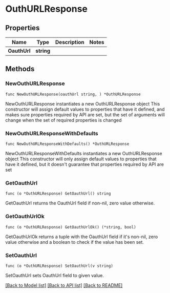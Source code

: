 # OuthURLResponse

## Properties

Name | Type | Description | Notes
------------ | ------------- | ------------- | -------------
**OauthUrl** | **string** |  | 

## Methods

### NewOuthURLResponse

`func NewOuthURLResponse(oauthUrl string, ) *OuthURLResponse`

NewOuthURLResponse instantiates a new OuthURLResponse object
This constructor will assign default values to properties that have it defined,
and makes sure properties required by API are set, but the set of arguments
will change when the set of required properties is changed

### NewOuthURLResponseWithDefaults

`func NewOuthURLResponseWithDefaults() *OuthURLResponse`

NewOuthURLResponseWithDefaults instantiates a new OuthURLResponse object
This constructor will only assign default values to properties that have it defined,
but it doesn't guarantee that properties required by API are set

### GetOauthUrl

`func (o *OuthURLResponse) GetOauthUrl() string`

GetOauthUrl returns the OauthUrl field if non-nil, zero value otherwise.

### GetOauthUrlOk

`func (o *OuthURLResponse) GetOauthUrlOk() (*string, bool)`

GetOauthUrlOk returns a tuple with the OauthUrl field if it's non-nil, zero value otherwise
and a boolean to check if the value has been set.

### SetOauthUrl

`func (o *OuthURLResponse) SetOauthUrl(v string)`

SetOauthUrl sets OauthUrl field to given value.



[[Back to Model list]](../README.md#documentation-for-models) [[Back to API list]](../README.md#documentation-for-api-endpoints) [[Back to README]](../README.md)


